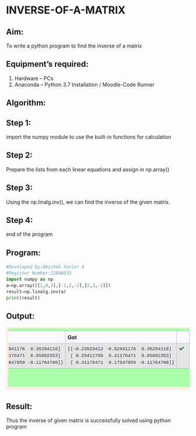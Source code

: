 # INVERSE-OF-A-MATRIX
## Aim:
To write a python program to find the inverse of a matrix
## Equipment’s required:
1. 	Hardware – PCs
2. 	Anaconda – Python 3.7 Installation / Moodle-Code Runner
## Algorithm:
## Step 1:
import the numpy module to use the built-in functions for calculation
## Step 2:
Prepare the lists from each linear equations and assign in np.array()
## Step 3:
Using the np.linalg.inv(), we can find the inverse of the given matrix.
## Step 4:
end of the program
## Program:
```python
#Developed by:Abishek Xavier A
#Register Number:22008833
import numpy as np
a=np.array([[1,0,3],[-1,2,-2],[2,3,-1]])
result=np.linalg.inv(a)
print(result)
```

## Output:
![output](outputinverse.png)
## Result:
Thus the inverse of given matrix is successfully solved using python program
